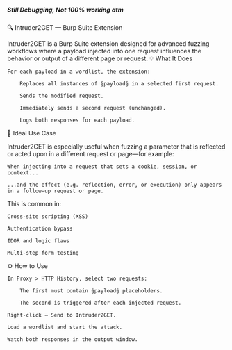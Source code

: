 ##### Still Debugging, Not 100% working atm ##################
🔍 Intruder2GET — Burp Suite Extension

Intruder2GET is a Burp Suite extension designed for advanced fuzzing workflows where a payload injected into one request influences the behavior or output of a different page or request.
💡 What It Does

    For each payload in a wordlist, the extension:

        Replaces all instances of §payload§ in a selected first request.

        Sends the modified request.

        Immediately sends a second request (unchanged).

        Logs both responses for each payload.

🧪 Ideal Use Case

Intruder2GET is especially useful when fuzzing a parameter that is reflected or acted upon in a different request or page—for example:

    When injecting into a request that sets a cookie, session, or context...

    ...and the effect (e.g. reflection, error, or execution) only appears in a follow-up request or page.

This is common in:

    Cross-site scripting (XSS)

    Authentication bypass

    IDOR and logic flaws

    Multi-step form testing

⚙️ How to Use

    In Proxy > HTTP History, select two requests:

        The first must contain §payload§ placeholders.

        The second is triggered after each injected request.

    Right-click → Send to Intruder2GET.

    Load a wordlist and start the attack.

    Watch both responses in the output window.
